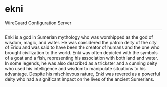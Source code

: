 # ekni
WireGuard Configuration Server

-----

Enki is a god in Sumerian mythology who was worshipped as the god of wisdom, magic, and water. He was considered the patron deity of the city of Eridu and was said to have been the creator of humans and the one who brought civilization to the world. Enki was often depicted with the symbols of a goat and a fish, representing his association with both land and water. In some legends, he was also described as a trickster and a cunning deity who used his intelligence and wisdom to manipulate situations to his advantage. Despite his mischievous nature, Enki was revered as a powerful deity who had a significant impact on the lives of the ancient Sumerians.
